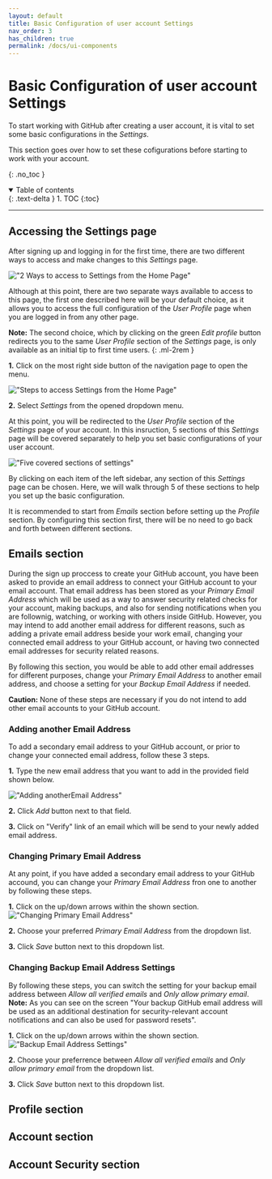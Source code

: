 ```yaml
---
layout: default
title: Basic Configuration of user account Settings
nav_order: 3
has_children: true
permalink: /docs/ui-components
---
```


# Basic Configuration of user account Settings

To start working with GitHub after creating a user account, it is vital to set some basic configurations in the _Settings_.

This section goes over how to set these cofigurations before starting to work with your account.

{: .no_toc }

<details open markdown="block">
  <summary>
    Table of contents
  </summary>
  {: .text-delta }
1. TOC
{:toc}
</details>

---

## Accessing the Settings page

After signing up and logging in for the first time, there are two different ways to access and make changes to this _Settings_ page.

!["2 Ways to access to Settings from the Home Page"](https://github.com/orion13579/COMM-2216-SetE-Group6/blob/gh-pages/assets/images/HomePageToProfile-edited.png?raw=true)

Although at this point, there are two separate ways available to access to this page, the first one described here will be your default choice, as it allows you to access the full configuration of the _User Profile_ page when you are logged in from any other page.

  **Note:** The second choice, which by clicking on the green _Edit profile_ button redirects you to the same _User Profile_ section of the _Settings_ page, is only available as an initial tip to first time users.
  {: .ml-2rem }

**1.** Click on the most right side button of the navigation page to open the menu.

!["Steps to access Settings from the Home Page"](https://github.com/orion13579/COMM-2216-SetE-Group6/blob/gh-pages/assets/images/HomePageToProfile-edited2.png?raw=true)

**2.** Select _Settings_ from the opened dropdown menu.

  At this point, you will be redirected to the _User Profile_ section of the _Settings_ page of your account. In this insruction, 5 sections of this _Settings_ page will be covered separately to help you set basic configurations of your user account.

!["Five covered sections of settings"](https://github.com/orion13579/COMM-2216-SetE-Group6/blob/gh-pages/assets/images/SettingsMainPage-edited.png?raw=true)

  By clicking on each item of the left sidebar, any section of this _Settings_ page can be chosen. Here, we will walk through 5 of these sections to help you set up the basic configuration.

  It is recommended to start from _Emails_ section before setting up the _Profile_ section. By configuring this section first, there will be no need to go back and forth between different sections.

## Emails section

During the sign up proccess to create your GitHub account, you have been asked to provide an email address to connect your GitHub account to your email account. That email address has been stored as your _Primary Email Address_ which will be used as a way to answer security related checks for your account, making backups, and also for sending notifications when you are follownig, watching, or working with others inside GitHub. However, you may intend to add another email address for different reasons, such as adding a private email address beside your work email, changing your connected email address to your GitHub account, or having two connected email addresses for security related reasons.

By following this section, you would be able to add other email addresses for different purposes, change your _Primary Email Address_ to another email address, and choose a setting for your _Backup Email Address_ if needed.

  **Caution:** None of these steps are necessary if you do not intend to add other email accounts to your GitHub account.

### Adding another Email Address

To add a secondary email address to your GitHub account, or prior to change your connected email address, follow these 3 steps.

**1.** Type the new email address that you want to add in the provided field shown below.

!["Adding anotherEmail Address"](https://github.com/orion13579/COMM-2216-SetE-Group6/blob/gh-pages/assets/images/AddEmailAddress.png?raw=true)

**2.** Click _Add_ button next to that field.

**3.** Click on "Verify" link of an email which will be send to your newly added email address.

### Changing Primary Email Address

  At any point, if you have added a secondary email address to your GitHub accound, you can change your _Primary Email Address_ fron one to another by following these steps.

**1.** Click on the up/down arrows within the shown section.
!["Changing Primary Email Address"](https://github.com/orion13579/COMM-2216-SetE-Group6/blob/gh-pages/assets/images/ChangePrimaryEmailAddress.png?raw=true)

**2.** Choose your preferred _Primary Email Address_ from the dropdown list.

**3.** Click _Save_ button next to this dropdown list.

### Changing Backup Email Address Settings

By following these steps, you can switch the setting for your backup email address between _Allow all verified emails_ and _Only allow primary email_.
  **Note:** As you can see on the screen "Your backup GitHub email address will be used as an additional destination for security-relevant account notifications and can also be used for password resets".

**1.** Click on the up/down arrows within the shown section.
!["Backup Email Address Settings"](https://github.com/orion13579/COMM-2216-SetE-Group6/blob/gh-pages/assets/images/ChangeSettingForBackupEmailAddress.png?raw=true)

**2.** Choose your preferrence between _Allow all verified emails_ and _Only allow primary email_ from the dropdown list.

**3.** Click _Save_ button next to this dropdown list.

## Profile section

## Account section

## Account Security section
